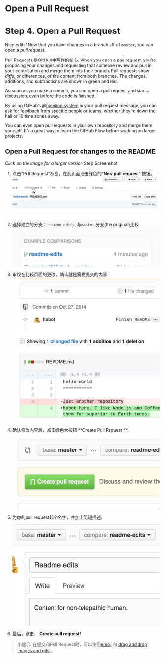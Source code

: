 # Open a Pull Request
# Step 4. Open a Pull Request

Nice edits! Now that you have changes in a branch off of ```master```, you can open a *pull request*.

Pull Requests 是GitHub中写作的核心. When you open a *pull request*, you’re proposing your changes and requesting that someone review and pull in your contribution and merge them into their branch. Pull requests show *diffs*, or differences, of the content from both branches. The changes, additions, and subtractions are shown in green and red.

As soon as you make a commit, you can open a pull request and start a discussion, even before the code is finished.

By using GitHub’s [@mention system](https://help.github.com/articles/about-writing-and-formatting-on-github/#text-formatting-toolbar) in your pull request message, you can ask for feedback from specific people or teams, whether they’re down the hall or 10 time zones away.

You can even open pull requests in your own repository and merge them yourself. It’s a great way to learn the GitHub Flow before working on larger projects.
## Open a Pull Request for changes to the README

*Click on the image for a larger version*
Step 	Screenshot

1. 点击“Pull Request”标签，在此页面点击绿色的“**New pull request**” 按钮。 ![pr-tab](pr-tab.gif)

2. 选择建立的分支： ```readme-edits```, 与```master``` 分支(the original)比较. 	![branch](pick-branch.png)
3. 审视在比较页面的更改，确认就是需要提交的内容![diff](diff.png)
4. 确认修改内容后，点击绿色大按钮 **Create Pull Request **. 	![create-pull](create-pr.png)
5. 为你的pull request起个名字，并加上简短描述。![pr-form](pr-form.png)
6. 最后，点击、 **Create pull request!**

> 小提示: 在提交和Pull Request时，可以使用[emoji](https://help.github.com/articles/basic-writing-and-formatting-syntax/#using-emoji) 和 [drag and drop images and gifs](https://help.github.com/articles/file-attachments-on-issues-and-pull-requests/) 。